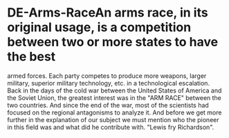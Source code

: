 # DE-Arms-RaceAn arms race, in its original usage, is a competition between two or more states to have the best
armed forces. Each party competes to produce more weapons, larger military, superior military
technology, etc. in a technological escalation. Back in the days of the cold war between the United States of America and the Soviet Union, the
greatest interest was in the "ARM RACE" between the two countries. And since the end of the
war, most of the scientists had focused on the regional antagonisms to analyze it. And before we get more further in the explanation of our subject we must mention who the
pioneer in this field was and what did he contribute with. "Lewis fry Richardson".
